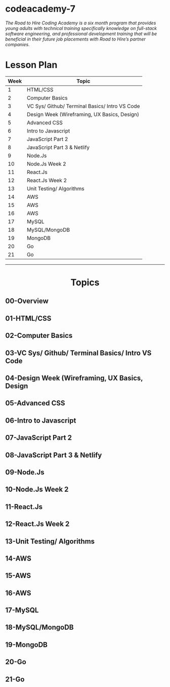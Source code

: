 # codeacademy-7

*The Road to Hire Coding Academy is a six month program that provides young adults with technical training specifically knowledge on full-stack software engineering, and professional development training that will be beneficial in their future job placements with Road to Hire’s partner companies.*

#	Lesson Plan

|Week  | Topic |
|--|--|
|1  | HTML/CSS |
|2	| Computer Basics |
|3  | VC Sys/ Github/ Terminal Basics/ Intro VS Code |
|4	| Design Week (Wireframing, UX Basics, Design) |
|5  | Advanced CSS  |
|6	| Intro to Javascript |
|7  | JavaScript Part 2 |
|8	| JavaScript Part 3 & Netlify |
|9  | Node.Js |
|10	| Node.Js Week 2|
|11 | React.Js |
|12	| React.Js Week 2 |
|13 | Unit Testing/ Algorithms |
|14	| AWS |
|15 | AWS |
|16	| AWS |
|17 | MySQL  |
|18	| MySQL/MongoDB  |
|19 | MongoDB |
|20	| Go |
|21 | Go |


---

# <p align="center"> Topics </p>



## 00-Overview



## 01-HTML/CSS

## 02-Computer Basics

## 03-VC Sys/ Github/ Terminal Basics/ Intro VS Code

## 04-Design Week (Wireframing, UX Basics, Design

## 05-Advanced CSS

## 06-Intro to Javascript

## 07-JavaScript Part 2

## 08-JavaScript Part 3 & Netlify

## 09-Node.Js

## 10-Node.Js Week 2

## 11-React.Js

## 12-React.Js Week 2

## 13-Unit Testing/ Algorithms

## 14-AWS

## 15-AWS

## 16-AWS

## 17-MySQL

## 18-MySQL/MongoDB

## 19-MongoDB

## 20-Go

## 21-Go



